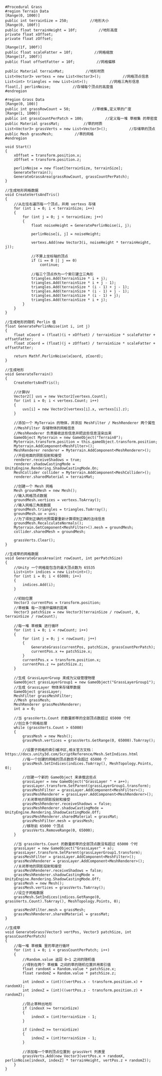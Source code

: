     #Procedural Grass
    #region Terrain Data
    [Range(0, 1000)]
    public int terrainSize = 250;          //地形大小          
    [Range(0, 100f)]
    public float terrainHeight = 10f;          //地形高度              
    private float xOffset;
    private float zOffset;

    [Range(1f, 100f)]
    public float scaleFatter = 10f;          //网格缩放
    [Range(1f, 100f)]
    public float offsetFatter = 10f;          //网格偏移                              

    public Material terrainMat;          //地形材质
    List<Vector3> vertexs = new List<Vector3>();          //网格顶点信息
    List<int> triangles = new List<int>();          //网格三角形信息
    float[,] perlinNoise;          //存储每个顶点的高度值
    #endregion

    #region Grass Data
    [Range(0, 100)]
    public int grassRowCount = 50;          //草根集,定义草的广度
    [Range(1, 1000)]
    public int grassCountPerPatch = 100;          //定义每一堆 草根集 的草密度
    public Material grassMat;           //草的材质
    List<Vector3> grassVerts = new List<Vector3>();          //存储草的顶点
    public Mesh grassMesh;          //草的网格
    #endregion

    void Start()
    {
        xOffset = transform.position.x;
        zOffset = transform.position.z;

        perlinNoise = new float[terrainSize, terrainSize];
        GenerateTerrain();
        GenerateGrassArea(grassRowCount, grassCountPerPatch);
    }

    //生成地形网格数据
    void CreateVertsAndTris()
    {
        //从左往右遍历每一个顶点，并用 vertexs 存储
        for (int i = 0; i < terrainSize; i++)
        {
            for (int j = 0; j < terrainSize; j++)
            {
                float noiseHeight = GeneratePerlinNoise(i, j);

                perlinNoise[i, j] = noiseHeight;

                vertexs.Add(new Vector3(i, noiseHeight * terrainHeight, j));

                //不算上坐标轴的顶点
                if (i == 0 || j == 0)
                    continue;

                //每三个顶点作为一个索引建立三角形
                triangles.Add(terrainSize * i + j);
                triangles.Add(terrainSize * i + j - 1);
                triangles.Add(terrainSize * (i - 1) + j - 1);
                triangles.Add(terrainSize * (i - 1) + j - 1);
                triangles.Add(terrainSize * (i - 1) + j);
                triangles.Add(terrainSize * i + j);
            }
        }
    }

    //生成地形的随机 Perlin 值
    float GeneratePerlinNoise(int i, int j)
    {
        float xCoord = (float)(i + xOffset) / terrainSize * scaleFatter + offsetFatter;
        float zCoord = (float)(j + zOffset) / terrainSize * scaleFatter + offsetFatter;

        return Mathf.PerlinNoise(xCoord, zCoord);
    }

    //生成地形
    void GenerateTerrain()
    {
        CreateVertsAndTris();

        //计算UV
        Vector2[] uvs = new Vector2[vertexs.Count];
        for (int i = 0; i < vertexs.Count; i++)
        {
            uvs[i] = new Vector2(vertexs[i].x, vertexs[i].z);
        }

        //添加一个 MyTerrain 的物体，并添加 MeshFilter / MeshRenderer 两个属性
        //MeshFilter 存储物体的网格信息
        //MeshRenderer 负责接收这些信息并把这些信息渲染出来
        GameObject Myterrain = new GameObject("Terrain0");
        Myterrain.transform.position = this.gameObject.transform.position;
        Myterrain.AddComponent<MeshFilter>();
        MeshRenderer renderer = Myterrain.AddComponent<MeshRenderer>();
        //开启地面的阴影投射和接受
        renderer.receiveShadows = true;
        renderer.shadowCastingMode = UnityEngine.Rendering.ShadowCastingMode.On;
        MeshCollider collider = Myterrain.AddComponent<MeshCollider>();
        renderer.sharedMaterial = terrainMat;

        //创建一个 Mesh 网格
        Mesh groundMesh = new Mesh();
        //输入网格顶点数据
        groundMesh.vertices = vertexs.ToArray();
        //输入网格三角面数据
        groundMesh.triangles = triangles.ToArray();
        groundMesh.uv = uvs;
        //为了得到正确的光照需要重新计算得到正确的法线信息
        groundMesh.RecalculateNormals();
        Myterrain.GetComponent<MeshFilter>().mesh = groundMesh;
        collider.sharedMesh = groundMesh;

        grassVerts.Clear();
    }

    //生成草的网格数据
    void GenerateGrassArea(int rowCount, int perPatchSize)
    {
        //Unity 一个网格能包含的最大顶点数为 65535
        List<int> indices = new List<int>();
        for (int i = 0; i < 65000; i++)
        {
            indices.Add(i);
        }

        //初始位置
        Vector3 currentPos = transform.position;
        //草根集 每一次循环偏移的距离
        Vector3 patchSize = new Vector3(terrainSize / rowCount, 0, terrainSize / rowCount);

        //每一堆 草根集 进行循环
        for (int i = 0; i < rowCount; i++)
        {
            for (int j = 0; j < rowCount; j++)
            {
                GenerateGrass(currentPos, patchSize, grassCountPerPatch);
                currentPos.x += patchSize.x;
            }
            currentPos.x = transform.position.x;
            currentPos.z += patchSize.z;
        }

        //生成 GrassLayerGruop 来成为父级管理物理
        GameObject grassLayerGroup1 = new GameObject("GrassLayerGroup1");
        //生成 GrassLayer 物体来存储草数据
        GameObject grassLayer;
        MeshFilter grassMeshFilter;
        //Mesh grassMesh;
        MeshRenderer grassMeshRenderer;
        int a = 0;

        //当 grassVerts.Count 的数量即草的全部顶点数超过 65000 个时
        //创立多个网格处理
        while (grassVerts.Count > 65000)
        {
            grassMesh = new Mesh();
            grassMesh.vertices = grassVerts.GetRange(0, 65000).ToArray();

            //设置子网格的索引缓冲区,相关官方文档：https://docs.unity3d.com/ScriptReference/Mesh.SetIndices.html
            //每一个创建的网格的顶点数目不会超过 65000 个
            grassMesh.SetIndices(indices.ToArray(), MeshTopology.Points, 0);

            //创建一个新的 GameObject 来承载这些点
            grassLayer = new GameObject("GrassLayer " + a++);
            grassLayer.transform.SetParent(grassLayerGroup1.transform);
            grassMeshFilter = grassLayer.AddComponent<MeshFilter>();
            grassMeshRenderer = grassLayer.AddComponent<MeshRenderer>();
            //关闭草地的阴影投射和接受
            grassMeshRenderer.receiveShadows = false;
            grassMeshRenderer.shadowCastingMode = UnityEngine.Rendering.ShadowCastingMode.Off;
            grassMeshRenderer.sharedMaterial = grassMat;
            grassMeshFilter.mesh = grassMesh;
            //移除前 65000 个顶点
            grassVerts.RemoveRange(0, 65000);
        }

        //当 grassVerts.Count 的数量即草的全部顶点数没有超过 65000 个时
        grassLayer = new GameObject("GrassLayer" + a);
        grassLayer.transform.SetParent(grassLayerGroup1.transform);
        grassMeshFilter = grassLayer.AddComponent<MeshFilter>();
        grassMeshRenderer = grassLayer.AddComponent<MeshRenderer>();
        //关闭草地的阴影投射和接受
        grassMeshRenderer.receiveShadows = false;
        grassMeshRenderer.shadowCastingMode = UnityEngine.Rendering.ShadowCastingMode.Off;
        grassMesh = new Mesh();
        grassMesh.vertices = grassVerts.ToArray();
        //设立子网格数据
        grassMesh.SetIndices(indices.GetRange(0, grassVerts.Count).ToArray(), MeshTopology.Points, 0);
        
        grassMeshFilter.mesh = grassMesh;
        grassMeshRenderer.sharedMaterial = grassMat;
    }

    //生成草
    void GenerateGrass(Vector3 vertPos, Vector3 patchSize, int grassCountPerPatch)
    {
        //每一堆 草根集 里的草进行循环
        for (int i = 0; i < grassCountPerPatch; i++)
        {
            //Random.value 返回 0~1 之间的随机值
            //得到在两个 草根集 之间的草的随机位置并用索引值
            float randomX = Random.value * patchSize.x;
            float randomZ = Random.value * patchSize.z;

            int indexX = (int)((vertPos.x - transform.position.x) + randomX);
            int indexZ = (int)((vertPos.z - transform.position.z) + randomZ);

            //防止草种出地形
            if (indexX >= terrainSize)
            {
                indexX = (int)terrainSize - 1;
            }

            if (indexZ >= terrainSize)
            {
                indexZ = (int)terrainSize - 1;
            }

            //添加每一个草的顶点位置到 grassVert 列表里
            grassVerts.Add(new Vector3(vertPos.x + randomX, perlinNoise[indexX, indexZ] * terrainHeight, vertPos.z + randomZ));
        }
    }
